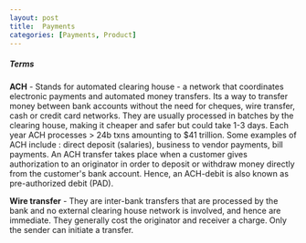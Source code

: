 ```yaml
---
layout: post
title:  Payments
categories: [Payments, Product]
---
```


##### Terms
**ACH** - Stands for automated clearing house - a network that coordinates electronic payments and automated money transfers. 
Its a way to transfer money between bank accounts without the need for cheques, wire transfer, cash or credit card networks. 
They are usually processed in batches by the clearing house, making it cheaper and safer but could take 1-3 days. Each year ACH processes > 24b txns amounting to $41 trillion. 
Some examples of ACH include : direct deposit (salaries), business to vendor payments, bill payments. 
An ACH transfer takes place when a customer gives authorization to an originator in order to deposit or withdraw money directly from the customer's bank account.
Hence, an ACH-debit is also known as pre-authorized debit (PAD). 

**Wire transfer** - They are inter-bank transfers that are processed by the bank and no external clearing house network is involved, and hence are immediate. 
They generally cost the originator and receiver a charge. Only the sender can initiate a transfer.

